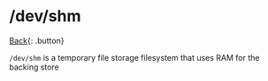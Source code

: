 # /dev/shm

[Back](../index.md#unix){: .button}

`/dev/shm` is a temporary file storage filesystem that uses RAM for the backing store

